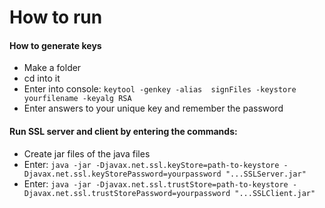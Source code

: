 # How to run
#### How to generate keys  
* Make a folder
* cd into it
* Enter into console: `keytool -genkey -alias  signFiles -keystore yourfilename -keyalg RSA`
* Enter answers to your unique key and remember the password

#### Run SSL server and client by entering the commands:  
* Create jar files of the java files
* Enter: `java -jar -Djavax.net.ssl.keyStore=path-to-keystore -Djavax.net.ssl.keyStorePassword=yourpassword "...SSLServer.jar"`  
* Enter: `java -jar -Djavax.net.ssl.trustStore=path-to-keystore -Djavax.net.ssl.trustStorePassword=yourpassword "...SSLClient.jar"`
